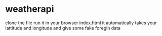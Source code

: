 # weatherapi 
clone the file run it in your browser index.html it automatically takes your lattitude and longitude and give some fake foregin data
